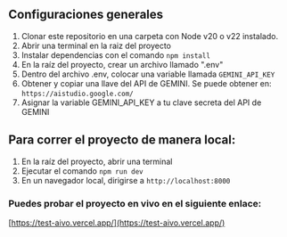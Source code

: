 ## Configuraciones generales

1. Clonar este repositorio en una carpeta con Node v20 o v22 instalado.
2. Abrir una terminal en la raiz del proyecto
3. Instalar dependencias con el comando ```npm install```
4. En la raíz del proyecto, crear un archivo llamado ".env"
5. Dentro del archivo .env, colocar una variable llamada ```GEMINI_API_KEY```
6. Obtener y copiar una llave del API de GEMINI. Se puede obtener en: ```https://aistudio.google.com/```
7. Asignar la variable GEMINI_API_KEY a tu clave secreta del API de GEMINI


## Para correr el proyecto de manera local:
1. En la raíz del proyecto, abrir una terminal
2. Ejecutar el comando ```npm run dev```
3. En un navegador local, dirigirse a ```http://localhost:8000```


### Puedes probar el proyecto en vivo en el siguiente enlace:
[https://test-aivo.vercel.app/](https://test-aivo.vercel.app/)

